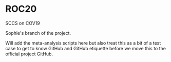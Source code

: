 # ROC20
SCCS on COV19 

Sophie's branch of the project.

Will add the meta-analysis scripts here but also treat this as a bit of a test case to get to know GitHub and GitHub etiquette before we move this to the official project GitHub.
